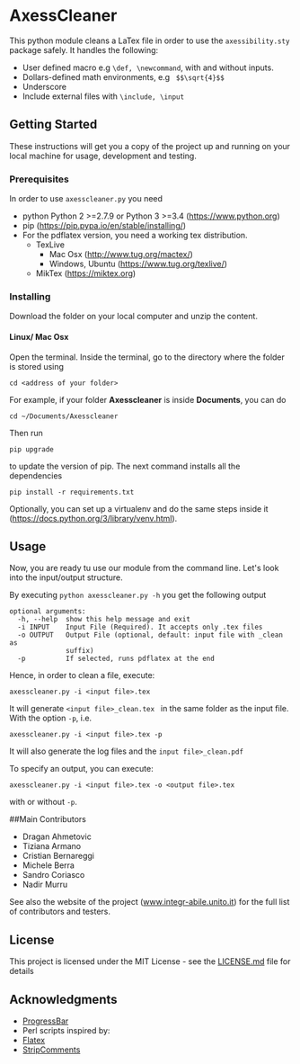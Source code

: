 # AxessCleaner


This python module cleans a LaTex file in order to use the ```axessibility.sty``` package safely. It handles the following:
* User defined macro e.g ```\def, \newcommand```, with and without inputs. 
* Dollars-defined math environments, e.g ``` $$\sqrt{4}$$``` 
* Underscore
* Include external files with ```\include, \input```

## Getting Started

These instructions will get you a copy of the project up and running on your local machine for usage, development and testing.

### Prerequisites

In order to use ```axesscleaner.py``` you need

* python  Python 2 >=2.7.9 or Python 3 >=3.4  (https://www.python.org)
* pip (https://pip.pypa.io/en/stable/installing/)
* For the pdflatex version, you need a working tex distribution.
    * TexLive 
        * Mac Osx (http://www.tug.org/mactex/)
        * Windows, Ubuntu (https://www.tug.org/texlive/)
    * MikTex (https://miktex.org)
    

### Installing

Download the folder on your local computer and unzip the content. 

#### Linux/ Mac Osx

Open the terminal. 
Inside the terminal, go to the directory where the folder is stored using 


```cd <address of your folder>```

For example, if your folder **Axesscleaner** is inside **Documents**, you can do 

```cd ~/Documents/Axesscleaner```  

Then run

```pip upgrade```

to update the version of pip. The next command installs all the dependencies

```pip install -r requirements.txt```


Optionally, you can set up a virtualenv and do the same steps inside it (https://docs.python.org/3/library/venv.html).

## Usage

Now, you are ready tu use our module from the command line. Let's look into the input/output structure.

By executing ```python axesscleaner.py -h``` you get the following output

```
optional arguments:
  -h, --help  show this help message and exit
  -i INPUT    Input File (Required). It accepts only .tex files
  -o OUTPUT   Output File (optional, default: input file with _clean as
              suffix)
  -p          If selected, runs pdflatex at the end

```

Hence, in order to clean a file, execute:

```
axesscleaner.py -i <input file>.tex 

```
It will generate ```<input file>_clean.tex ``` in the same folder as the input file. With the option ```-p```, i.e. 

```
axesscleaner.py -i <input file>.tex -p 

```
It will also generate the log files and the ```input file>_clean.pdf```

To specify an output, you can execute:

```
axesscleaner.py -i <input file>.tex -o <output file>.tex

```
with or without ```-p```.

##Main Contributors

* Dragan Ahmetovic
* Tiziana Armano
* Cristian Bernareggi
* Michele Berra
* Sandro Coriasco
* Nadir Murru

See also the website of the project (www.integr-abile.unito.it) for the full list of contributors and testers.
 

## License

This project is licensed under the MIT License - see the [LICENSE.md](LICENSE.md) file for details

## Acknowledgments

* [ProgressBar](https://github.com/bozoh/console_progressbar)
* Perl scripts inspired by:
* [Flatex](https://github.com/johnjosephhorton/flatex)
* [StripComments](https://gist.github.com/amerberg/a273ca1e579ab573b499)
